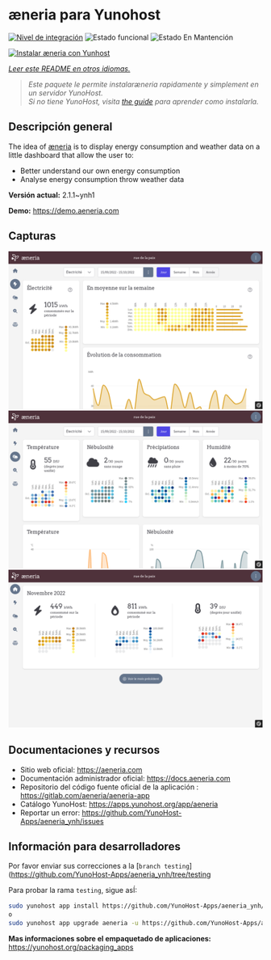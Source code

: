 <!--
Este archivo README esta generado automaticamente<https://github.com/YunoHost/apps/tree/master/tools/readme_generator>
No se debe editar a mano.
-->

# æneria para Yunohost

[![Nivel de integración](https://dash.yunohost.org/integration/aeneria.svg)](https://dash.yunohost.org/appci/app/aeneria) ![Estado funcional](https://ci-apps.yunohost.org/ci/badges/aeneria.status.svg) ![Estado En Mantención](https://ci-apps.yunohost.org/ci/badges/aeneria.maintain.svg)

[![Instalar æneria con Yunhost](https://install-app.yunohost.org/install-with-yunohost.svg)](https://install-app.yunohost.org/?app=aeneria)

*[Leer este README en otros idiomas.](./ALL_README.md)*

> *Este paquete le permite instalaræneria rapidamente y simplement en un servidor YunoHost.*  
> *Si no tiene YunoHost, visita [the guide](https://yunohost.org/install) para aprender como instalarla.*

## Descripción general

The idea of [æneria](https://aeneria.com) is to display energy consumption and weather data on a little dashboard that allow the user to:

 * Better understand our own energy consumption
 * Analyse energy consumption throw weather data


**Versión actual:** 2.1.1~ynh1

**Demo:** <https://demo.aeneria.com>

## Capturas

![Captura de æneria](./doc/screenshots/preview-2.png)
![Captura de æneria](./doc/screenshots/preview-3.png)
![Captura de æneria](./doc/screenshots/preview-1.png)

## Documentaciones y recursos

- Sitio web oficial: <https://aeneria.com>
- Documentación administrador oficial: <https://docs.aeneria.com>
- Repositorio del código fuente oficial de la aplicación : <https://gitlab.com/aeneria/aeneria-app>
- Catálogo YunoHost: <https://apps.yunohost.org/app/aeneria>
- Reportar un error: <https://github.com/YunoHost-Apps/aeneria_ynh/issues>

## Información para desarrolladores

Por favor enviar sus correcciones a la [`branch testing`](https://github.com/YunoHost-Apps/aeneria_ynh/tree/testing

Para probar la rama `testing`, sigue asÍ:

```bash
sudo yunohost app install https://github.com/YunoHost-Apps/aeneria_ynh/tree/testing --debug
o
sudo yunohost app upgrade aeneria -u https://github.com/YunoHost-Apps/aeneria_ynh/tree/testing --debug
```

**Mas informaciones sobre el empaquetado de aplicaciones:** <https://yunohost.org/packaging_apps>
